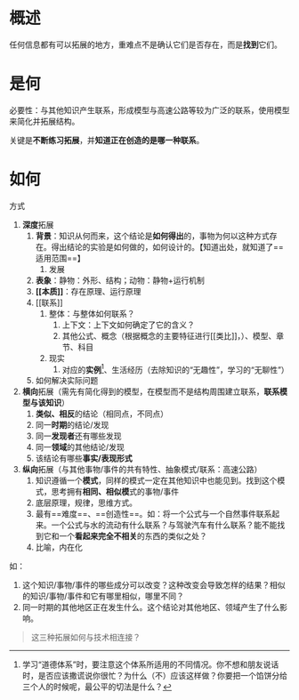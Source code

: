 # 概述
任何信息都有可以拓展的地方，重难点不是确认它们是否存在，而是**找到**它们。
# 是何

必要性：与其他知识产生联系，形成模型与高速公路等较为广泛的联系，使用模型来简化并拓展结构。

关键是**不断练习拓展**，并**知道正在创造的是哪一种联系**。
# 如何
方式
1. **深度**拓展
	1. **背景**：知识从何而来，这个结论是**如何得出**的，事物为何以这种方式存在。得出结论的实验是如何做的，如何设计的。【知道出处，就知道了==适用范围==】
		1. 发展
	2. **表象**：静物：外形、结构；动物：静物+运行机制
	3. **[[本质]]**：存在原理、运行原理
	4. [[联系]] 
		1. 整体：与整体如何联系？
			1. 上下文：上下文如何确定了它的含义？
			2. 其他公式、概念（根据概念的主要特征进行[[类比]]，）、模型、章节、科目
		2. 现实
			1. 对应的**实例**[^1]、生活经历（去除知识的“无趣性”，学习的“无聊性”）
	5. 如何解决实际问题
2. **横向**拓展（需先有简化得到的模型，在模型而不是结构周围建立联系，**联系模型与该知识**）
	1. **类似、相反**的结论（相同点，不同点）
	2. 同一**时期**的结论/发现
	3. 同一**发现者**还有哪些发现
	4. 同一**领域**的其他结论/发现
	5. 该结论有哪些**事实/表现形式** 
3. **纵向**拓展（与其他事物/事件的共有特性、抽象模式/联系：高速公路）
	1. 知识遵循一个**模式**，同样的模式一定在其他知识中也能见到。找到这个模式，思考拥有**相同、相似模**式的事物/事件
	2.  底层原理，规律，思维方式。
	3. 最有==难度==、==创造性==。如：将一个公式与一个自然事件联系起来。一个公式与水的流动有什么联系？与驾驶汽车有什么联系？能不能找到它和一个**看起来完全不相关**的东西的类似之处？
	4. 比喻，内在化

如：
1. 这个知识/事物/事件的哪些成分可以改变？这种改变会导致怎样的结果？相似的知识/事物/事件和它有哪里相似，哪里不同？
2. 同一时期的其他地区正在发生什么。这个结论对其他地区、领域产生了什么影响。

> 这三种拓展如何与技术相连接？

[^1]: 学习“道德体系”时，要注意这个体系所适用的不同情况。你不想和朋友说话时，是否应该撒谎说你很忙？为什么（不）应该这样做？你要把一个馅饼分给三个人的时候呢，最公平的切法是什么？